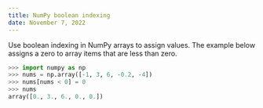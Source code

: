 ```yaml
---
title: NumPy boolean indexing
date: November 7, 2022
---
```


Use boolean indexing in NumPy arrays to assign values. The example below assigns a zero to array items that are less than zero.

```python
>>> import numpy as np
>>> nums = np.array([-1, 3, 6, -0.2, -4])
>>> nums[nums < 0] = 0
>>> nums
array([0., 3., 6., 0., 0.])
```
